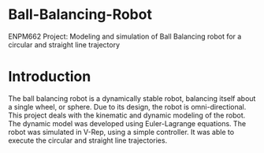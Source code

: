 # Ball-Balancing-Robot
ENPM662 Project: Modeling and simulation of Ball Balancing robot for a circular and straight line trajectory

# Introduction
The ball balancing robot is a dynamically stable robot, balancing itself about a single wheel, or sphere. Due to its design, the robot is omni-directional. This project deals with the kinematic and dynamic modeling of the robot. The dynamic model was developed using Euler-Lagrange equations. 
The robot was simulated in V-Rep, using a simple controller. It was able to execute the circular and straight line trajectories.
